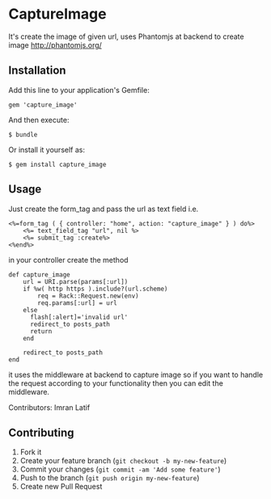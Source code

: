 # CaptureImage

It's create the image of given url, uses Phantomjs at backend to create image
http://phantomjs.org/

## Installation

Add this line to your application's Gemfile:

    gem 'capture_image'

And then execute:

    $ bundle

Or install it yourself as:

    $ gem install capture_image

## Usage

Just create the form_tag and pass the url as text field i.e.

    <%=form_tag ( { controller: "home", action: "capture_image" } ) do%>
        <%= text_field_tag "url", nil %>
        <%= submit_tag :create%>
    <%end%>


in your controller create the method

    def capture_image
        url = URI.parse(params[:url])
        if %w( http https ).include?(url.scheme)
            req = Rack::Request.new(env)
            req.params[:url] = url
        else
          flash[:alert]='invalid url'
          redirect_to posts_path
          return
        end
        
        redirect_to posts_path
    end
 
 
 
 it uses the middleware at backend to capture image so if you want to handle the request according to your functionality
 then you can edit the middleware.
 
 
 
 Contributors:
 Imran Latif
  


## Contributing

1. Fork it
2. Create your feature branch (`git checkout -b my-new-feature`)
3. Commit your changes (`git commit -am 'Add some feature'`)
4. Push to the branch (`git push origin my-new-feature`)
5. Create new Pull Request
